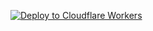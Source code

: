[![Deploy to Cloudflare Workers](https://deploy.workers.cloudflare.com/button)](https://deploy.workers.cloudflare.com/?url=https://github.com/sudo-self/deploy-button)
